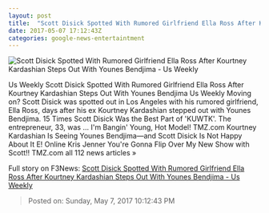 ```yaml
---
layout: post
title:  "Scott Disick Spotted With Rumored Girlfriend Ella Ross After Kourtney Kardashian Steps Out With Younes Bendjima - Us Weekly"
date: 2017-05-07 17:12:43Z
categories: google-news-entertaintment
---
```


![Scott Disick Spotted With Rumored Girlfriend Ella Ross After Kourtney Kardashian Steps Out With Younes Bendjima - Us Weekly](http://img.usmagazine.com/social/mega33708_014-fadaa38f-7da3-48e2-aae3-0410c35d1c2b.jpg)

Us Weekly Scott Disick Spotted With Rumored Girlfriend Ella Ross After Kourtney Kardashian Steps Out With Younes Bendjima Us Weekly Moving on? Scott Disick was spotted out in Los Angeles with his rumored girlfriend, Ella Ross, days after his ex Kourtney Kardashian stepped out with Younes Bendjima. 15 Times Scott Disick Was the Best Part of 'KUWTK'. The entrepreneur, 33, was ... I'm Bangin' Young, Hot Model! TMZ.com Kourtney Kardashian Is Seeing Younes Bendjima—and Scott Disick Is Not Happy About It E! Online Kris Jenner You're Gonna Flip Over My New Show with Scott!! TMZ.com all 112 news articles »


Full story on F3News: [Scott Disick Spotted With Rumored Girlfriend Ella Ross After Kourtney Kardashian Steps Out With Younes Bendjima - Us Weekly](http://www.f3nws.com/n/NMJfVB)

> Posted on: Sunday, May 7, 2017 10:12:43 PM
